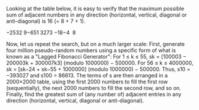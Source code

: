 
Looking at the table below, it is easy to verify that the maximum possible sum of adjacent numbers in any direction (horizontal, vertical, diagonal or anti-diagonal) is 16 (= 8 + 7 + 1).

&#8722;2532
9&#8722;651
3273
&#8722;18&#8722;4&#160; 8

Now, let us repeat the search, but on a much larger scale:
First, generate four million pseudo-random numbers using a specific form of what is known as a "Lagged Fibonacci Generator":
For 1 &#8804; k &#8804; 55, sk = [100003 &#8722; 200003k + 300007k3] (modulo 1000000) &#8722; 500000.
For 56 &#8804; k &#8804; 4000000, sk = [sk&#8722;24 + sk&#8722;55 + 1000000] (modulo 1000000) &#8722; 500000.
Thus, s10 = &#8722;393027 and s100 = 86613.
The terms of s are then arranged in a 2000&#215;2000 table, using the first 2000 numbers to fill the first row (sequentially), the next 2000 numbers to fill the second row, and so on.
Finally, find the greatest sum of (any number of) adjacent entries in any direction (horizontal, vertical, diagonal or anti-diagonal).
